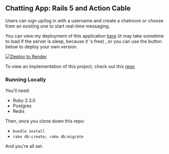 ## Chatting App: Rails 5 and Action Cable

Users can sign up/log in with a username and create a chatroom or choose from an existing one to start real-time messaging.

You can view my deployment of this application [here](https://chat-wsnf.onrender.com/) (it may take sometime to load if the server is sleep, because it 's free) , or you can use the button below to deploy your own version.

[![Deploy to Render](https://render.com/images/deploy-to-render-button.svg)](https://render.com/deploy)

To view an implementation of this project, check out this [repo](https://github.com/rubyhcm/chat_real_time)

### Running Locally

You'll need:

* Ruby 2.3.0
* Postgres
* Redis

Then, once you clone down this repo:

* `bundle install`
* `rake db:create; rake db:migrate`

And you're all set.
